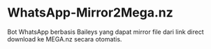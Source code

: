 # WhatsApp-Mirror2Mega.nz
Bot WhatsApp berbasis Baileys yang dapat mirror file dari link direct download ke MEGA.nz secara otomatis.
